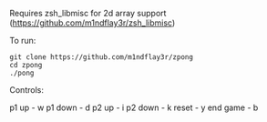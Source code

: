 Requires zsh_libmisc for 2d array support (https://github.com/m1ndflay3r/zsh_libmisc)


To run:

    git clone https://github.com/m1ndflay3r/zpong
    cd zpong
    ./pong


Controls:

  p1 up    - w
  p1 down  - d
  p2 up    - i
  p2 down  - k
  reset    - y
  end game - b
  
